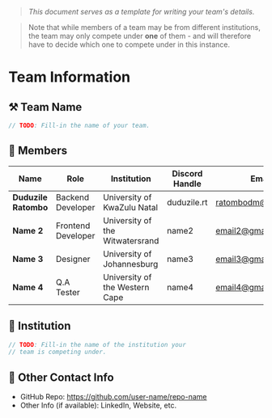 > *This document serves as a template for writing your team's details.*

> Note that while members of a team may be from different institutions, the team may only compete under **one** of them - and will therefore have to decide which one to compete under in this instance.

# Team Information

## ⚒️ Team Name
``` c
// TODO: Fill-in the name of your team.
```

## 👥 Members
| Name     | Role                | Institution           | Discord Handle | Email |
|----------|---------------------|-----------------------| -------------------|-------------|
| **Duduzile Ratombo**   | Backend Developer   | University of KwaZulu Natal | duduzile.rt | <ratombodm@gmail.com> |
| **Name 2**   | Frontend Developer  | University of the Witwatersrand | name2 | <email2@gmail.com> |
| **Name 3**   | Designer            | University of Johannesburg | name3 | <email3@gmail.com> |
| **Name 4**   | Q.A Tester          | University of the Western Cape | name4 | <email4@gmail.com> |

## 🏫 Institution
``` c
// TODO: Fill-in the name of the institution your
// team is competing under.
```

## 📧 Other Contact Info
- GitHub Repo: <https://github.com/user-name/repo-name>
- Other Info (if available): LinkedIn, Website, etc.
